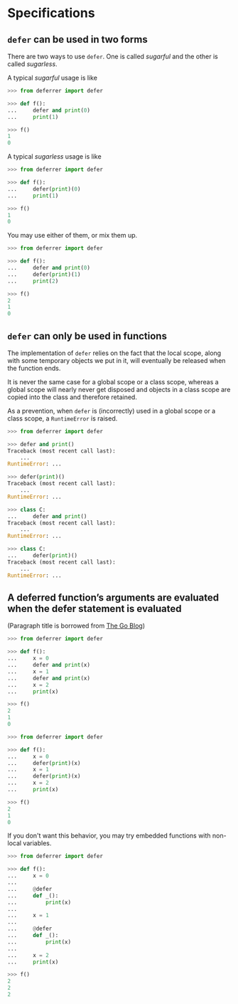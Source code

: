 # Specifications

## `defer` can be used in two forms

There are two ways to use `defer`. One is called _sugarful_ and the other is called _sugarless_.

A typical _sugarful_ usage is like

```python
>>> from deferrer import defer

>>> def f():
...     defer and print(0)
...     print(1)

>>> f()
1
0

```

A typical _sugarless_ usage is like

```python
>>> from deferrer import defer

>>> def f():
...     defer(print)(0)
...     print(1)

>>> f()
1
0

```

You may use either of them, or mix them up.

```python
>>> from deferrer import defer

>>> def f():
...     defer and print(0)
...     defer(print)(1)
...     print(2)

>>> f()
2
1
0

```

## `defer` can only be used in functions

The implementation of `defer` relies on the fact that the local scope, along with some temporary objects we put in it, will eventually be released when the function ends.

It is never the same case for a global scope or a class scope, whereas a global scope will nearly never get disposed and objects in a class scope are copied into the class and therefore retained.

As a prevention, when `defer` is (incorrectly) used in a global scope or a class scope, a `RuntimeError` is raised.

```python
>>> from deferrer import defer

>>> defer and print()
Traceback (most recent call last):
    ...
RuntimeError: ...

>>> defer(print)()
Traceback (most recent call last):
    ...
RuntimeError: ...

>>> class C:
...     defer and print()
Traceback (most recent call last):
    ...
RuntimeError: ...

>>> class C:
...     defer(print)()
Traceback (most recent call last):
    ...
RuntimeError: ...

```

## A deferred function’s arguments are evaluated when the defer statement is evaluated

(Paragraph title is borrowed from [The Go Blog](https://go.dev/blog/defer-panic-and-recover))

```python
>>> from deferrer import defer

>>> def f():
...     x = 0
...     defer and print(x)
...     x = 1
...     defer and print(x)
...     x = 2
...     print(x)

>>> f()
2
1
0

```

```python
>>> from deferrer import defer

>>> def f():
...     x = 0
...     defer(print)(x)
...     x = 1
...     defer(print)(x)
...     x = 2
...     print(x)

>>> f()
2
1
0

```

If you don't want this behavior, you may try embedded functions with non-local variables.

```python
>>> from deferrer import defer

>>> def f():
...     x = 0
...
...     @defer
...     def _():
...         print(x)
...
...     x = 1
...
...     @defer
...     def _():
...         print(x)
...
...     x = 2
...     print(x)

>>> f()
2
2
2

```
